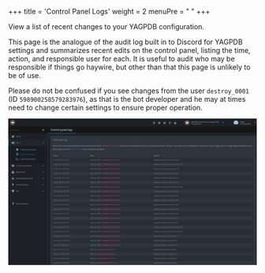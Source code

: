 +++
title = 'Control Panel Logs'
weight = 2
menuPre = "<i class= 'fas fa-database'></i> "
+++

View a list of recent changes to your YAGPDB configuration.

<!--more-->

This page is the analogue of the audit log built in to Discord for YAGPDB settings and summarizes recent edits on the
control panel, listing the time, action, and responsible user for each. It is useful to audit who may be responsible if
things go haywire, but other than that this page is unlikely to be of use.

Please do not be confused if you see changes from the user `destroy_0001` (ID `598900258579283976`), as that is the bot
developer and he may at times need to change certain settings to ensure proper operation.

![Screenshot of some example control panel logs.](control_panel_logs.png)
